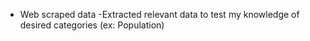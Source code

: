 - Web scraped data
-Extracted relevant data to test my knowledge of desired categories (ex: Population)
